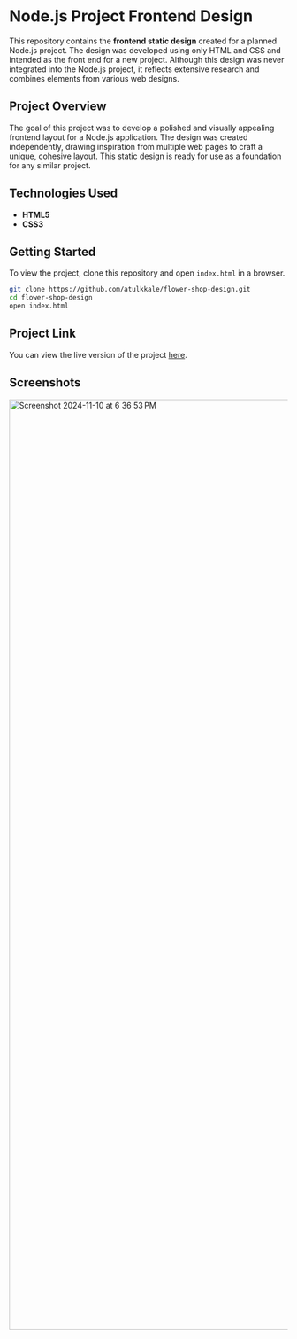 # Node.js Project Frontend Design

This repository contains the **frontend static design** created for a planned Node.js project. The design was developed using only HTML and CSS and intended as the front end for a new project. Although this design was never integrated into the Node.js project, it reflects extensive research and combines elements from various web designs.

## Project Overview

The goal of this project was to develop a polished and visually appealing frontend layout for a Node.js application. The design was created independently, drawing inspiration from multiple web pages to craft a unique, cohesive layout. This static design is ready for use as a foundation for any similar project.

## Technologies Used

- **HTML5**
- **CSS3**

## Getting Started

To view the project, clone this repository and open `index.html` in a browser.

```bash
git clone https://github.com/atulkkale/flower-shop-design.git
cd flower-shop-design
open index.html
```
## Project Link

You can view the live version of the project [here](https://atulkkale.github.io/flower-shop-design/).

## Screenshots

<img width="1680" alt="Screenshot 2024-11-10 at 6 36 53 PM" src="https://github.com/user-attachments/assets/b20d63dd-0884-4dd2-8968-b4ef4771231a">

